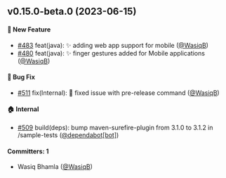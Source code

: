 
## v0.15.0-beta.0 (2023-06-15)

#### :rocket: New Feature
* [#483](https://github.com/BoykaFramework/boyka-framework/pull/483) feat(java): :sparkles: adding web app support for mobile ([@WasiqB](https://github.com/WasiqB))
* [#480](https://github.com/BoykaFramework/boyka-framework/pull/480) feat(java): :sparkles: finger gestures added for Mobile applications ([@WasiqB](https://github.com/WasiqB))

#### :bug: Bug Fix
* [#511](https://github.com/BoykaFramework/boyka-framework/pull/511) fix(Internal): :bug: fixed issue with pre-release command ([@WasiqB](https://github.com/WasiqB))

#### :house: Internal
* [#509](https://github.com/BoykaFramework/boyka-framework/pull/509) build(deps): bump maven-surefire-plugin from 3.1.0 to 3.1.2 in /sample-tests ([@dependabot[bot]](https://github.com/apps/dependabot))

#### Committers: 1
- Wasiq Bhamla ([@WasiqB](https://github.com/WasiqB))

